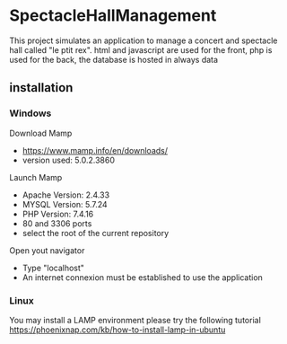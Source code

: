 # SpectacleHallManagement

This project simulates an application to manage a concert and spectacle hall called "le ptit rex".
html and javascript are used for the front, php is used for the back, the database is hosted in always data

## installation

### Windows 

Download Mamp 
- https://www.mamp.info/en/downloads/
- version used: 5.0.2.3860

Launch Mamp
-  Apache Version: 2.4.33
-  MYSQL Version: 5.7.24
-  PHP Version: 7.4.16
-  80 and 3306 ports
-  select the root of the current repository

Open yout navigator
- Type "localhost"
- An internet connexion must be established to use the application


### Linux 

You may install a LAMP environment
please try the following tutorial
https://phoenixnap.com/kb/how-to-install-lamp-in-ubuntu
